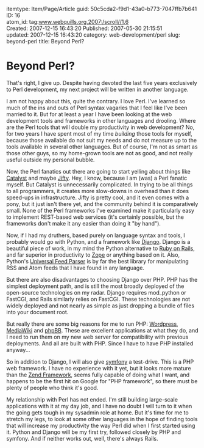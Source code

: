 itemtype: Item/Page/Article
guid: 50c5cda2-f9d1-43a0-b773-7047ffb7b641
ID: 16  
atom_id: tag:www.webquills.org,2007:/scroll//1.6  
Created: 2007-12-15 16:43:20
Published: 2007-05-30 21:15:51  
updated: 2007-12-15 16:43:20
category: web-development/perl
slug: beyond-perl
title: Beyond Perl?

# Beyond Perl?

That's right, I give up. Despite having devoted the last five years exclusively
to Perl development, my next project will be written in another language.

I am not happy about this, quite the contrary. I love Perl. I've learned so much
of the ins and outs of Perl syntax vagaries that I feel like I've been married
to it. But for at least a year I have been looking at the web development tools
and frameworks in other languages and drooling. Where are the Perl tools that
will double my productivity in web development? No, for two years I have spent
most of my time <em>building</em> those tools for myself, because those
available do not suit my needs and do not measure up to the tools available in
several other languages. But of course, I'm not as smart as those other guys, so
my home-grown tools are not as good, and not really useful outside my personal
bubble.

Now, the Perl fanatics out there are going to start yelling about things like <a
href="http://www.catalystframework.org/">Catalyst</a> and maybe <a
href="http://jifty.org/view/HomePage">Jifty</a>. Hey, I know, because I am (was)
a Perl fanatic myself. But Catalyst is unnecessarily complicated. In trying to
be all things to all programmers, it creates more slow-downs in overhead than it
does speed-ups in infrastructure. Jifty is pretty cool, and it even comes with a
pony, but it just isn't there yet, and the community behind it is comparatively
small. None of the Perl frameworks I've examined make it particularly easy to
implement REST-based web services (it's certainly possible, but the frameworks
don't make it any easier than doing it "by hand").

Now, if I had my druthers, based purely on language syntax and tools, I probably
would go with Python, and a framework like <a
href="http://www.djangoproject.com/">Django</a>. Django is a beautiful piece of
work, in my mind the Python alternative to <a
href="http://www.rubyonrails.org/">Ruby on Rails</a>, and far superior in
productivity to <a href="http://zope.org/">Zope</a> or anything based on it.
Also, Python's <a href="http://www.feedparser.org/">Universal Feed Parser</a> is
by far the best library for manipulating RSS and Atom feeds that I have found in
any language.

But there are also disadvantages to choosing Django over PHP. PHP has the
simplest deployment path, and is still the most broadly deployed of the
open-source technologies on my radar. Django requires mod_python or FastCGI, and
Rails similarly relies on FastCGI. These technologies are not widely deployed
and not nearly as simple as just dropping a bundle of files into your document
root.

But really there are some big reasons for me to run PHP: <a
href="http://www.wordpress.org" title="Wordpress">Wordpress</a>, <a
href="http://www.mediawiki.org/wiki/MediaWiki">MediaWiki</a> and <a
href="http://www.phpbb.com/">phpBB</a>. These are excellent applications at what
they do, and I need to run them on my new web server for compatibility with
previous deployments. And all are built with PHP. Since I have to have PHP
installed anyway...

So in addition to Django, I will also give <a
href="http://www.symfony-project.com/">symfony</a> a test-drive. This is a PHP
web framework. I have no experience with it yet, but it looks more mature than
the <a href="http://framework.zend.com">Zend Framework</a>, seems fully capable
of doing what I want, and happens to be the first hit on Google for "PHP
framework", so there must be plenty of people who think it's good.

My relationship with Perl has not ended. I'm still building large-scale
applications with it at my day job, and I have no doubt I will turn to it when
the going gets tough in my sysadmin role at home. But it's time for me to
stretch my legs, to look at some other languages in the hope of finding tools
that will increase my productivity the way Perl did when I first started using
it. Python and Django will be my first try, followed closely by PHP and symfony.
And if neither works out, well, there's always Rails.



